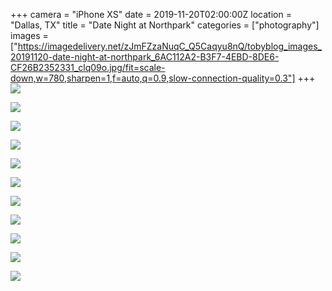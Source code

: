 +++
camera = "iPhone XS"
date = 2019-11-20T02:00:00Z
location = "Dallas, TX"
title = "Date Night at Northpark"
categories = ["photography"]
images = ["https://imagedelivery.net/zJmFZzaNuqC_Q5Caqyu8nQ/tobyblog_images_20191120-date-night-at-northpark_6AC112A2-B3F7-4EBD-8DE6-CF26B2352331_clq09o.jpg/fit=scale-down,w=780,sharpen=1,f=auto,q=0.9,slow-connection-quality=0.3"]
+++
![](https://imagedelivery.net/zJmFZzaNuqC_Q5Caqyu8nQ/tobyblog_images_20191120-date-night-at-northpark_6AC112A2-B3F7-4EBD-8DE6-CF26B2352331_clq09o.jpg/fit=scale-down,w=780,sharpen=1,f=auto,q=0.9,slow-connection-quality=0.3)  
<!--more-->

![](https://imagedelivery.net/zJmFZzaNuqC_Q5Caqyu8nQ/tobyblog_images_remote_cloudinary_041679bf_A1C59D31-27D9-4FDF-BBD4-72F875950108_h04sx8.jpg/fit=scale-down,w=780,sharpen=1,f=auto,q=0.9,slow-connection-quality=0.3)  

![](https://imagedelivery.net/zJmFZzaNuqC_Q5Caqyu8nQ/tobyblog_images_remote_cloudinary_662651cc_DC813CA0-EE10-4A5D-A4DD-6F0FF490B654_yq1qeb.jpg/fit=scale-down,w=780,sharpen=1,f=auto,q=0.9,slow-connection-quality=0.3)  

![](https://imagedelivery.net/zJmFZzaNuqC_Q5Caqyu8nQ/tobyblog_images_remote_cloudinary_22241b66_634A49EE-5540-4BF4-A458-0074BAF333A7_cw1rsx.jpg/fit=scale-down,w=780,sharpen=1,f=auto,q=0.9,slow-connection-quality=0.3)  

![](https://imagedelivery.net/zJmFZzaNuqC_Q5Caqyu8nQ/tobyblog_images_remote_cloudinary_2fa14008_94FACD2B-6F55-439F-AE1B-45B98063D715_jk73v6.jpg/fit=scale-down,w=780,sharpen=1,f=auto,q=0.9,slow-connection-quality=0.3)  

![](https://imagedelivery.net/zJmFZzaNuqC_Q5Caqyu8nQ/tobyblog_images_remote_cloudinary_7e80f559_01BBBD6B-371A-431E-B6D1-DBE0CFB056E7_ynizyv.jpg/fit=scale-down,w=780,sharpen=1,f=auto,q=0.9,slow-connection-quality=0.3)  

![](https://imagedelivery.net/zJmFZzaNuqC_Q5Caqyu8nQ/tobyblog_images_remote_cloudinary_c539dcd8_10179F6D-6F40-4602-9536-4DCAD13F3B13_qzfxqn.jpg/fit=scale-down,w=780,sharpen=1,f=auto,q=0.9,slow-connection-quality=0.3)  

![](https://imagedelivery.net/zJmFZzaNuqC_Q5Caqyu8nQ/tobyblog_images_remote_cloudinary_77a24358_5B011518-6FB8-4EBB-9FBE-60094343E424_nyeflv.jpg/fit=scale-down,w=780,sharpen=1,f=auto,q=0.9,slow-connection-quality=0.3)  

![](https://imagedelivery.net/zJmFZzaNuqC_Q5Caqyu8nQ/tobyblog_images_remote_cloudinary_a679dcbd_C342F051-D0AC-40EA-AE39-330573EF2081_pafrj5.jpg/fit=scale-down,w=780,sharpen=1,f=auto,q=0.9,slow-connection-quality=0.3)  

![](https://imagedelivery.net/zJmFZzaNuqC_Q5Caqyu8nQ/tobyblog_images_remote_cloudinary_f6dec24e_ACCE156E-68BF-49F6-9C1D-3D786E845EF7_fsxtxq.jpg/fit=scale-down,w=780,sharpen=1,f=auto,q=0.9,slow-connection-quality=0.3)  

![](https://imagedelivery.net/zJmFZzaNuqC_Q5Caqyu8nQ/tobyblog_images_remote_cloudinary_4adafdcb_D0C37A3F-D98E-4376-A244-F2934A5FF4F8_z0v5de.jpg/fit=scale-down,w=780,sharpen=1,f=auto,q=0.9,slow-connection-quality=0.3)
